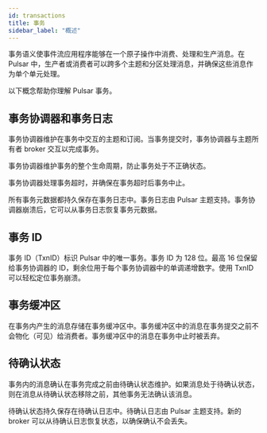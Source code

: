 ```yaml
---
id: transactions
title: 事务
sidebar_label: "概述"
---
```


事务语义使事件流应用程序能够在一个原子操作中消费、处理和生产消息。在 Pulsar 中，生产者或消费者可以跨多个主题和分区处理消息，并确保这些消息作为单个单元处理。

以下概念帮助你理解 Pulsar 事务。

## 事务协调器和事务日志
事务协调器维护在事务中交互的主题和订阅。当事务提交时，事务协调器与主题所有者 broker 交互以完成事务。

事务协调器维护事务的整个生命周期，防止事务处于不正确状态。

事务协调器处理事务超时，并确保在事务超时后事务中止。

所有事务元数据都持久保存在事务日志中。事务日志由 Pulsar 主题支持。事务协调器崩溃后，它可以从事务日志恢复事务元数据。

## 事务 ID
事务 ID（TxnID）标识 Pulsar 中的唯一事务。事务 ID 为 128 位。最高 16 位保留给事务协调器的 ID，剩余位用于每个事务协调器中的单调递增数字。使用 TxnID 可以轻松定位事务崩溃。

## 事务缓冲区
在事务内产生的消息存储在事务缓冲区中。事务缓冲区中的消息在事务提交之前不会物化（可见）给消费者。事务缓冲区中的消息在事务中止时被丢弃。

## 待确认状态
事务内的消息确认在事务完成之前由待确认状态维护。如果消息处于待确认状态，则在消息从待确认状态移除之前，其他事务无法确认该消息。

待确认状态持久保存在待确认日志中。待确认日志由 Pulsar 主题支持。新的 broker 可以从待确认日志恢复状态，以确保确认不会丢失。